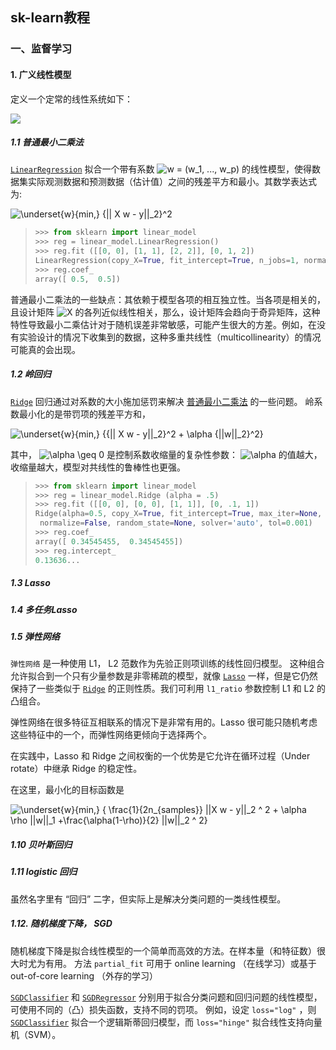 ## sk-learn教程

### 一、监督学习

#### 1. 广义线性模型

定义一个定常的线性系统如下：

![](https://sklearn.apachecn.org/docs/0.21.3/img/4ee9f6c666393981b6458e54c3ec89d0.jpg)

##### 1.1 普通最小二乘法

[`LinearRegression`](https://scikit-learn.org/stable/modules/generated/sklearn.linear_model.LinearRegression.html#sklearn.linear_model.LinearRegression) 拟合一个带有系数 ![w = (w_1, ..., w_p)](https://sklearn.apachecn.org/docs/0.21.3/img/3f5adc0c9b0e51a0759ed6ac49f94431.jpg) 的线性模型，使得数据集实际观测数据和预测数据（估计值）之间的残差平方和最小。其数学表达式为:

![\underset{w}{min\,} {|| X w - y||_2}^2](https://sklearn.apachecn.org/docs/0.21.3/img/1b6228a71a038f66ac7b8a2743adf4e7.jpg)

> ```python
> >>> from sklearn import linear_model
> >>> reg = linear_model.LinearRegression()
> >>> reg.fit ([[0, 0], [1, 1], [2, 2]], [0, 1, 2])
> LinearRegression(copy_X=True, fit_intercept=True, n_jobs=1, normalize=False)
> >>> reg.coef_
> array([ 0.5,  0.5])
> ```

普通最小二乘法的一些缺点：其依赖于模型各项的相互独立性。当各项是相关的，且设计矩阵 ![X](https://sklearn.apachecn.org/docs/0.21.3/img/43c1fea57579e54f80c0535bc582626f.jpg) 的各列近似线性相关，那么，设计矩阵会趋向于奇异矩阵，这种特性导致最小二乘估计对于随机误差非常敏感，可能产生很大的方差。例如，在没有实验设计的情况下收集到的数据，这种多重共线性（multicollinearity）的情况可能真的会出现。

##### 1.2 岭回归

[`Ridge`](https://scikit-learn.org/stable/modules/generated/sklearn.linear_model.Ridge.html#sklearn.linear_model.Ridge) 回归通过对系数的大小施加惩罚来解决 [普通最小二乘法](https://sklearn.apachecn.org/docs/0.21.3/2.html#1111-普通最小二乘法复杂度) 的一些问题。 岭系数最小化的是带罚项的残差平方和，

![\underset{w}{min\,} {{|| X w - y||_2}^2 + \alpha {||w||_2}^2}](https://sklearn.apachecn.org/docs/0.21.3/img/c7e49892dca2f0df35d1261a276693f2.jpg)

其中， ![\alpha \geq 0](https://sklearn.apachecn.org/docs/0.21.3/img/a4775baaa990a4fbffcfc2688e3b5578.jpg) 是控制系数收缩量的复杂性参数： ![\alpha](https://sklearn.apachecn.org/docs/0.21.3/img/d8b3d5242d513369a44f8bf0c6112744.jpg) 的值越大，收缩量越大，模型对共线性的鲁棒性也更强。

> ```python
> >>> from sklearn import linear_model
> >>> reg = linear_model.Ridge (alpha = .5)
> >>> reg.fit ([[0, 0], [0, 0], [1, 1]], [0, .1, 1])
> Ridge(alpha=0.5, copy_X=True, fit_intercept=True, max_iter=None,
>  normalize=False, random_state=None, solver='auto', tol=0.001)
> >>> reg.coef_
> array([ 0.34545455,  0.34545455])
> >>> reg.intercept_
> 0.13636...
> ```

##### 1.3 Lasso

##### 1.4 多任务Lasso

##### 1.5 弹性网络

`弹性网络` 是一种使用 L1， L2 范数作为先验正则项训练的线性回归模型。 这种组合允许拟合到一个只有少量参数是非零稀疏的模型，就像 [`Lasso`](https://scikit-learn.org/stable/modules/generated/sklearn.linear_model.Lasso.html#sklearn.linear_model.Lasso) 一样，但是它仍然保持了一些类似于 [`Ridge`](https://scikit-learn.org/stable/modules/generated/sklearn.linear_model.Ridge.html#sklearn.linear_model.Ridge) 的正则性质。我们可利用 `l1_ratio` 参数控制 L1 和 L2 的凸组合。

弹性网络在很多特征互相联系的情况下是非常有用的。Lasso 很可能只随机考虑这些特征中的一个，而弹性网络更倾向于选择两个。

在实践中，Lasso 和 Ridge 之间权衡的一个优势是它允许在循环过程（Under rotate）中继承 Ridge 的稳定性。

在这里，最小化的目标函数是

![\underset{w}{min\,} { \frac{1}{2n_{samples}} ||X w - y||_2 ^ 2 + \alpha \rho ||w||_1 +\frac{\alpha(1-\rho)}{2} ||w||_2 ^ 2}](https://sklearn.apachecn.org/docs/0.21.3/img/9b9ee41d276ad49322856b95cb6c7e43.jpg)

##### 1.10 贝叶斯回归

##### 1.11 logistic 回归

虽然名字里有 “回归” 二字，但实际上是解决分类问题的一类线性模型。

##### 1.12. 随机梯度下降， SGD

随机梯度下降是拟合线性模型的一个简单而高效的方法。在样本量（和特征数）很大时尤为有用。 方法 `partial_fit` 可用于 online learning （在线学习）或基于 out-of-core learning （外存的学习）

[`SGDClassifier`](https://scikit-learn.org/stable/modules/generated/sklearn.linear_model.SGDClassifier.html#sklearn.linear_model.SGDClassifier) 和 [`SGDRegressor`](https://scikit-learn.org/stable/modules/generated/sklearn.linear_model.SGDRegressor.html#sklearn.linear_model.SGDRegressor) 分别用于拟合分类问题和回归问题的线性模型，可使用不同的（凸）损失函数，支持不同的罚项。 例如，设定 `loss="log"` ，则 [`SGDClassifier`](https://scikit-learn.org/stable/modules/generated/sklearn.linear_model.SGDClassifier.html#sklearn.linear_model.SGDClassifier) 拟合一个逻辑斯蒂回归模型，而 `loss="hinge"` 拟合线性支持向量机（SVM）。

